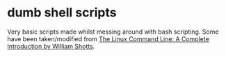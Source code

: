 # dumb shell scripts

Very basic scripts made whilst messing around with bash scripting. Some have been taken/modified from [The Linux Command Line: A Complete Introduction by William Shotts](https://www.linuxcommand.org/tlcl.php).
